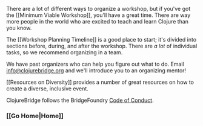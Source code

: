There are a lot of different ways to organize a workshop, but if you've got the [[Minimum Viable Workshop]], you'll have a great time. There are way more people in the world who are excited to teach and learn Clojure than you know.

The [[Workshop Planning Timeline]] is a good place to start; it's divided into sections before, during, and after the workshop. There are *a lot* of individual tasks, so we recommend organizing in a team.

We have past organizers who can help you figure out what to do. Email info@clojurebridge.org and we'll introduce you to an organizing mentor!

[[Resources on Diversity]] provides a number of great resources on how to create a diverse, inclusive event.

ClojureBridge follows the BridgeFoundry [Code of Conduct](http://bridgefoundry.org/code-of-conduct/).

### [[Go Home|Home]]
